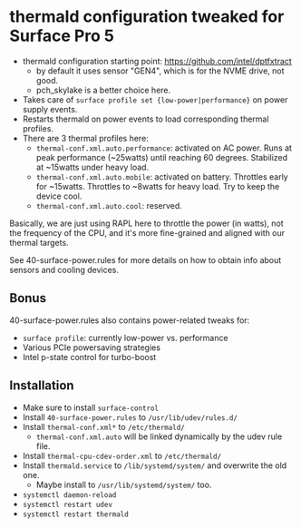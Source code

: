 # thermald configuration tweaked for Surface Pro 5

- thermald configuration starting point: https://github.com/intel/dptfxtract
    - by default it uses sensor "GEN4", which is for the NVME drive, not good.
    - pch_skylake is a better choice here.
- Takes care of `surface profile set {low-power|performance}` on power supply events.
- Restarts thermald on power events to load corresponding thermal profiles.
- There are 3 thermal profiles here:
    - `thermal-conf.xml.auto.performance`: activated on AC power. 
      Runs at peak performance (~25watts) until reaching 60 degrees.
      Stabilized at ~15watts under heavy load. 
    - `thermal-conf.xml.auto.mobile`: activated on battery.
      Throttles early for ~15watts.
      Throttles to ~8watts for heavy load.
      Try to keep the device cool.
    - `thermal-conf.xml.auto.cool`: reserved.

Basically, we are just using RAPL here to throttle the power (in watts), not
the frequency of the CPU, and it's more fine-grained and aligned with our
thermal targets.

See 40-surface-power.rules for more details on how to obtain info about sensors
and cooling devices.

## Bonus

40-surface-power.rules also contains power-related tweaks for:
- `surface profile`: currently low-power vs. performance
- Various PCIe powersaving strategies
- Intel p-state control for turbo-boost

## Installation

- Make sure to install `surface-control`
- Install `40-surface-power.rules` to `/usr/lib/udev/rules.d/`
- Install `thermal-conf.xml*` to `/etc/thermald/`
    - `thermal-conf.xml.auto` will be linked dynamically by the udev rule file.
- Install `thermal-cpu-cdev-order.xml` to `/etc/thermald/`
- Install `thermald.service` to `/lib/systemd/system/` and overwrite the old one.
    - Maybe install to `/usr/lib/systemd/system/` too.
- `systemctl daemon-reload`
- `systemctl restart udev`
- `systemctl restart thermald`

